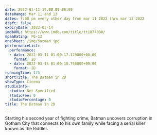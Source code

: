 ```yaml
---
date: 2022-03-11 19:00:00-06:00
dateRange: Mar 11 and 13
dates: 7:00 pm every other day from mar 11 2022 thru mar 13 2022
draft: false
expiryDate: 2022-03-14
imdbURL: https://www.imdb.com/title/tt1877830/
mpaaRating: PG-13
oneSheet: /img/batman.jpg
performanceList:
  performance:
  - date: 2022-03-11 01:00:17.179000+00:00
    format: 2D
  - date: 2022-03-13 01:00:18.766000+00:00
    format: 2D
runningTime: 175
shortTitle: The Batman in 2D
showType: Cinema
studioInfo:
  studio: Not Specified
  studioFee: 0
  studioPercentage: 0
title: The Batman in 2D
---
```


Starting his second year of fighting crime, Batman uncovers corruption in Gotham City that connects to his own family while facing a serial killer known as the Riddler.
